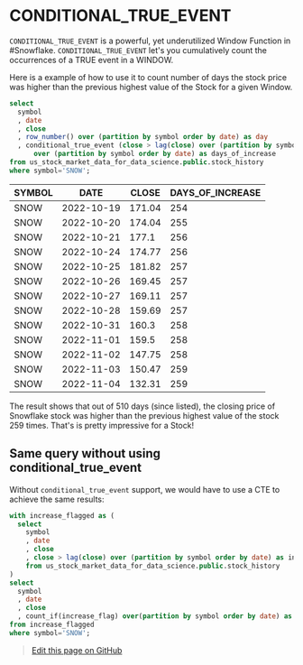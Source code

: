 # CONDITIONAL_TRUE_EVENT

`CONDITIONAL_TRUE_EVENT` is a powerful, yet underutilized Window Function in #Snowflake. `CONDITIONAL_TRUE_EVENT` let's you cumulatively count the occurrences of a TRUE event in a WINDOW. 

Here is a example of how to use it to count number of days the stock price was higher than the previous highest value of the Stock for a given Window.

```sql
select
  symbol
  , date
  , close
  , row_number() over (partition by symbol order by date) as day
  , conditional_true_event (close > lag(close) over (partition by symbol order by date)) 
      over (partition by symbol order by date) as days_of_increase
from us_stock_market_data_for_data_science.public.stock_history
where symbol='SNOW';
```


| SYMBOL | DATE       | CLOSE      | DAYS_OF_INCREASE |
|--------|------------|------------|------------------|
| SNOW   | 2022-10-19 | 171.04     | 254              |
| SNOW   | 2022-10-20 | 174.04     | 255              |
| SNOW   | 2022-10-21 | 177.1      | 256              |
| SNOW   | 2022-10-24 | 174.77     | 256              |
| SNOW   | 2022-10-25 | 181.82     | 257              |
| SNOW   | 2022-10-26 | 169.45     | 257              |
| SNOW   | 2022-10-27 | 169.11     | 257              |
| SNOW   | 2022-10-28 | 159.69     | 257              |
| SNOW   | 2022-10-31 | 160.3      | 258              |
| SNOW   | 2022-11-01 | 159.5      | 258              |
| SNOW   | 2022-11-02 | 147.75     | 258              |
| SNOW   | 2022-11-03 | 150.47     | 259              |
| SNOW   | 2022-11-04 | 132.31     | 259              |

The result shows that out of 510 days (since listed), the closing price of Snowflake stock was higher than the previous highest value of the stock 259 times. That's is pretty impressive for a Stock!

## Same query without using conditional_true_event

Without `conditional_true_event` support, we would have to use a CTE to achieve the same results:

```sql
with increase_flagged as (
  select 
    symbol
    , date
    , close
    , close > lag(close) over (partition by symbol order by date) as increase_flag
    from us_stock_market_data_for_data_science.public.stock_history
)
select 
  symbol
  , date
  , close
  , count_if(increase_flag) over(partition by symbol order by date) as days_of_increase
from increase_flagged  
where symbol='SNOW';
```


> <a href="{{ site.github.repository_url }}/edit/{{ site.github.source.branch }}/{{ page.path }}">Edit this page on GitHub</a>

